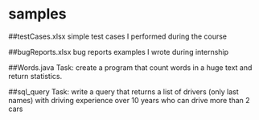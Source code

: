 # samples

##testCases.xlsx
simple test cases I performed during the course

##bugReports.xlsx
bug reports examples I wrote during internship

##Words.java
Task: create a program that count words in a huge text and return statistics.

##sql_query
Task: write a query that returns a list of drivers (only last names) with driving experience over 10 years who can drive more than 2 cars
